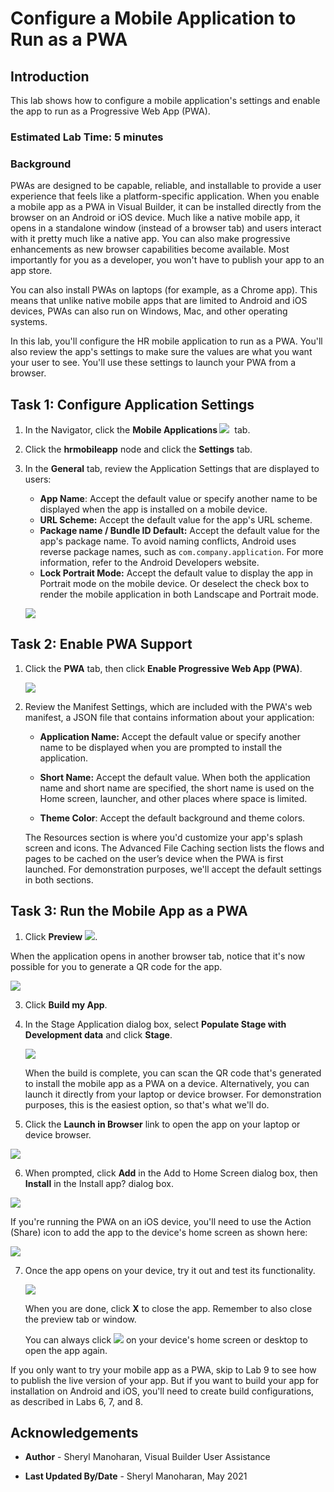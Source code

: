 # Configure a Mobile Application to Run as a PWA

## Introduction

This lab shows how to configure a mobile application's settings and enable the app to run as a Progressive Web App (PWA).

### Estimated Lab Time:  5 minutes

### Background

PWAs are designed to be capable, reliable, and installable to provide a user experience that feels like a platform-specific application. When you enable a mobile app as a PWA in Visual Builder, it can be installed directly from the browser on an Android or iOS device. Much like a native mobile app, it opens in a standalone window (instead of a browser tab) and users interact with it pretty much like a native app. You can also make progressive enhancements as new browser capabilities become available. Most importantly for you as a developer, you won't have to publish your app to an app store.

You can also install PWAs on laptops (for example, as a Chrome app). This means that unlike native mobile apps that are limited to Android and iOS devices, PWAs can also run on Windows, Mac, and other operating systems.

In this lab, you'll configure the HR mobile application to run as a PWA. You'll also review the app's settings to make sure the values are what you want your user to see. You'll use these settings to launch your PWA from a browser.

## Task 1: Configure Application Settings

1.  In the Navigator, click the **Mobile Applications ![](images/vbcsia_mob_mob_icon.png)**  tab.
2.  Click the **hrmobileapp** node and click the **Settings** tab.
3.  In the **General** tab, review the Application Settings that are displayed to users:

    -   **App Name**: Accept the default value or specify another name to be displayed when the app is installed on a mobile device.
    -   **URL Scheme:** Accept the default value for the app's URL scheme.
    -   **Package name / Bundle ID Default:** Accept the default value for the app's package name. To avoid naming conflicts, Android uses reverse package names, such as `com.company.application`. For more information, refer to the Android Developers website.
    -   **Lock Portrait Mode:** Accept the default value to display the app in Portrait mode on the mobile device. Or deselect the check box to render the mobile application in both Landscape and Portrait mode.

    ![](images/vbcsia_mob_gen_s3.png)

## Task 2: Enable PWA Support

1.  Click the **PWA** tab, then click **Enable Progressive Web App (PWA)**.

    ![](images/vbcsia_mob_pwa.png)

2.  Review the Manifest Settings, which are included with the PWA's web manifest, a JSON file that contains information about your application:

    -   **Application Name:** Accept the default value or specify another name to be displayed when you are prompted to install the application.  

    -   **Short Name:** Accept the default value. When both the application name and short name are specified, the short name is used on the Home screen, launcher, and other places where space is limited.

    -   **Theme Color**: Accept the default background and theme colors.

    The Resources section is where you'd customize your app's splash screen and icons. The Advanced File Caching section lists the flows and pages to be cached on the user’s device when the PWA is first launched. For demonstration purposes, we'll accept the default settings in both sections.

## Task 3: Run the Mobile App as a PWA

1. Click **Preview** ![](./images/vbcsia_mob_run_icon.png).

  When the application opens in another browser tab, notice that it's now possible for you to generate a QR code for the app.

  ![](images/vbcsia_mob_pwa_ready.png)

3. Click **Build my App**.

4. In the Stage Application dialog box, select **Populate Stage with Development data** and click **Stage**.

    ![](images/vbcsia_mob_pwa_stage.png)

    When the build is complete, you can scan the QR code that's generated to install the mobile app as a PWA on a device. Alternatively, you can launch it directly from your laptop or device browser. For demonstration purposes, this is the easiest option, so that's what we'll do.   

5. Click the **Launch in Browser** link to open the app on your laptop or device browser.

  ![](images/vbcsia_mob_pwa_launchinbrowser.png)

6.  When prompted, click **Add** in the Add to Home Screen dialog box, then **Install** in the Install app? dialog box.

  ![](images/hrmobileapp_pwa_add.png)

   If you're running the PWA on an iOS device, you'll need to use the Action (Share) icon to add the app to the device's home screen as shown here:

   ![](images/pwa_ios_home_screen.png)

7. Once the app opens on your device, try it out and test its functionality.

   ![](images/hrmobileapp_pwa.png)

   When you are done, click **X** to close the app. Remember to also close the preview tab or window.

   You can always click ![](images/pwa-desktop-icon.png) on your device's home screen or desktop to open the app again.

If you only want to try your mobile app as a PWA, skip to Lab 9 to see how to publish the live version of your app. But if you want to build your app for installation on Android and iOS, you'll need to create build configurations, as described in Labs 6, 7, and 8.

## Acknowledgements
* **Author** - Sheryl Manoharan, Visual Builder User Assistance

* **Last Updated By/Date** - Sheryl Manoharan, May 2021
